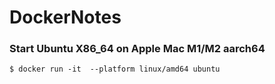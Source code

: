 # DockerNotes

### Start Ubuntu X86_64 on Apple Mac M1/M2 aarch64

```
$ docker run -it  --platform linux/amd64 ubuntu 
```
